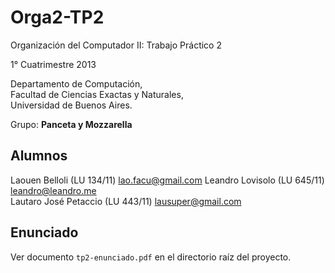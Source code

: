 Orga2-TP2
=========

Organización del Computador II: Trabajo Práctico 2

1° Cuatrimestre 2013

Departamento de Computación,  
Facultad de Ciencias Exactas y Naturales,  
Universidad de Buenos Aires.

Grupo: **Panceta y Mozzarella**

Alumnos
-------

Laouen Belloli (LU 134/11) [lao.facu@gmail.com](lao.facu@gmail.com)
Leandro Lovisolo (LU 645/11) [leandro@leandro.me](leandro@leandro.me)  
Lautaro José Petaccio  (LU 443/11) [lausuper@gmail.com](lausuper@gmail.com)

Enunciado
---------

Ver documento `tp2-enunciado.pdf` en el directorio raíz del proyecto.

